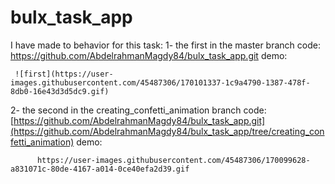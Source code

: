 # bulx_task_app

I have made to behavior for this task:
  1- the first in the master branch
     code: https://github.com/AbdelrahmanMagdy84/bulx_task_app.git
     demo:
     
     ![first](https://user-images.githubusercontent.com/45487306/170101337-1c9a4790-1387-478f-8db0-16e43d3d5dc9.gif)

     
  2- the second in the creating_confetti_animation branch 
     code: [https://github.com/AbdelrahmanMagdy84/bulx_task_app.git](https://github.com/AbdelrahmanMagdy84/bulx_task_app/tree/creating_confetti_animation)
     demo:
          
          https://user-images.githubusercontent.com/45487306/170099628-a831071c-80de-4167-a014-0ce40efa2d39.gif
